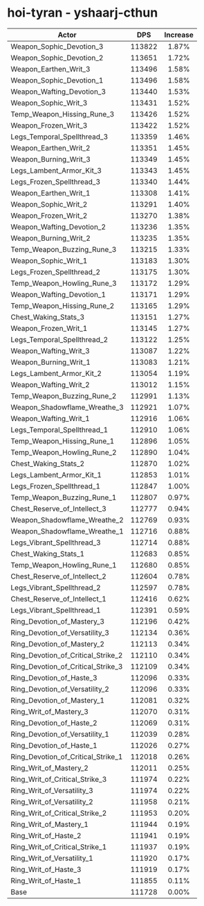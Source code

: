 # hoi-tyran - yshaarj-cthun
| Actor | DPS | Increase |
|---|:---:|:---:|
|Weapon_Sophic_Devotion_3|113822|1.87%|
|Weapon_Sophic_Devotion_2|113651|1.72%|
|Weapon_Earthen_Writ_3|113496|1.58%|
|Weapon_Sophic_Devotion_1|113496|1.58%|
|Weapon_Wafting_Devotion_3|113440|1.53%|
|Weapon_Sophic_Writ_3|113431|1.52%|
|Temp_Weapon_Hissing_Rune_3|113426|1.52%|
|Weapon_Frozen_Writ_3|113422|1.52%|
|Legs_Temporal_Spellthread_3|113359|1.46%|
|Weapon_Earthen_Writ_2|113351|1.45%|
|Weapon_Burning_Writ_3|113349|1.45%|
|Legs_Lambent_Armor_Kit_3|113343|1.45%|
|Legs_Frozen_Spellthread_3|113340|1.44%|
|Weapon_Earthen_Writ_1|113308|1.41%|
|Weapon_Sophic_Writ_2|113291|1.40%|
|Weapon_Frozen_Writ_2|113270|1.38%|
|Weapon_Wafting_Devotion_2|113236|1.35%|
|Weapon_Burning_Writ_2|113235|1.35%|
|Temp_Weapon_Buzzing_Rune_3|113215|1.33%|
|Weapon_Sophic_Writ_1|113183|1.30%|
|Legs_Frozen_Spellthread_2|113175|1.30%|
|Temp_Weapon_Howling_Rune_3|113172|1.29%|
|Weapon_Wafting_Devotion_1|113171|1.29%|
|Temp_Weapon_Hissing_Rune_2|113165|1.29%|
|Chest_Waking_Stats_3|113151|1.27%|
|Weapon_Frozen_Writ_1|113145|1.27%|
|Legs_Temporal_Spellthread_2|113122|1.25%|
|Weapon_Wafting_Writ_3|113087|1.22%|
|Weapon_Burning_Writ_1|113083|1.21%|
|Legs_Lambent_Armor_Kit_2|113054|1.19%|
|Weapon_Wafting_Writ_2|113012|1.15%|
|Temp_Weapon_Buzzing_Rune_2|112991|1.13%|
|Weapon_Shadowflame_Wreathe_3|112921|1.07%|
|Weapon_Wafting_Writ_1|112916|1.06%|
|Legs_Temporal_Spellthread_1|112910|1.06%|
|Temp_Weapon_Hissing_Rune_1|112896|1.05%|
|Temp_Weapon_Howling_Rune_2|112890|1.04%|
|Chest_Waking_Stats_2|112870|1.02%|
|Legs_Lambent_Armor_Kit_1|112853|1.01%|
|Legs_Frozen_Spellthread_1|112847|1.00%|
|Temp_Weapon_Buzzing_Rune_1|112807|0.97%|
|Chest_Reserve_of_Intellect_3|112777|0.94%|
|Weapon_Shadowflame_Wreathe_2|112769|0.93%|
|Weapon_Shadowflame_Wreathe_1|112716|0.88%|
|Legs_Vibrant_Spellthread_3|112714|0.88%|
|Chest_Waking_Stats_1|112683|0.85%|
|Temp_Weapon_Howling_Rune_1|112680|0.85%|
|Chest_Reserve_of_Intellect_2|112604|0.78%|
|Legs_Vibrant_Spellthread_2|112597|0.78%|
|Chest_Reserve_of_Intellect_1|112416|0.62%|
|Legs_Vibrant_Spellthread_1|112391|0.59%|
|Ring_Devotion_of_Mastery_3|112196|0.42%|
|Ring_Devotion_of_Versatility_3|112134|0.36%|
|Ring_Devotion_of_Mastery_2|112113|0.34%|
|Ring_Devotion_of_Critical_Strike_2|112110|0.34%|
|Ring_Devotion_of_Critical_Strike_3|112109|0.34%|
|Ring_Devotion_of_Haste_3|112096|0.33%|
|Ring_Devotion_of_Versatility_2|112096|0.33%|
|Ring_Devotion_of_Mastery_1|112081|0.32%|
|Ring_Writ_of_Mastery_3|112070|0.31%|
|Ring_Devotion_of_Haste_2|112069|0.31%|
|Ring_Devotion_of_Versatility_1|112039|0.28%|
|Ring_Devotion_of_Haste_1|112026|0.27%|
|Ring_Devotion_of_Critical_Strike_1|112018|0.26%|
|Ring_Writ_of_Mastery_2|112011|0.25%|
|Ring_Writ_of_Critical_Strike_3|111974|0.22%|
|Ring_Writ_of_Versatility_3|111974|0.22%|
|Ring_Writ_of_Versatility_2|111958|0.21%|
|Ring_Writ_of_Critical_Strike_2|111953|0.20%|
|Ring_Writ_of_Mastery_1|111944|0.19%|
|Ring_Writ_of_Haste_2|111941|0.19%|
|Ring_Writ_of_Critical_Strike_1|111937|0.19%|
|Ring_Writ_of_Versatility_1|111920|0.17%|
|Ring_Writ_of_Haste_3|111919|0.17%|
|Ring_Writ_of_Haste_1|111855|0.11%|
|Base|111728|0.00%|

